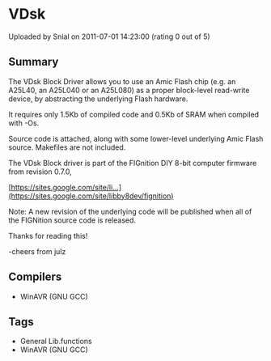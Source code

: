 # VDsk

Uploaded by Snial on 2011-07-01 14:23:00 (rating 0 out of 5)

## Summary

The VDsk Block Driver allows you to use an Amic Flash chip (e.g. an A25L40, an A25L040 or an A25L080) as a proper block-level read-write device, by abstracting the underlying Flash hardware.


It requires only 1.5Kb of compiled code and 0.5Kb of SRAM when compiled with -Os.


Source code is attached, along with some lower-level underlying Amic Flash source. Makefiles are not included.


The VDsk Block driver is part of the FIGnition DIY 8-bit computer firmware from revision 0.7.0,


[https://sites.google.com/site/li...](https://sites.google.com/site/libby8dev/fignition)


Note: A new revision of the underlying code will be published when all of the FIGNition source code is released.


Thanks for reading this!


-cheers from julz

## Compilers

- WinAVR (GNU GCC)

## Tags

- General Lib.functions
- WinAVR (GNU GCC)
